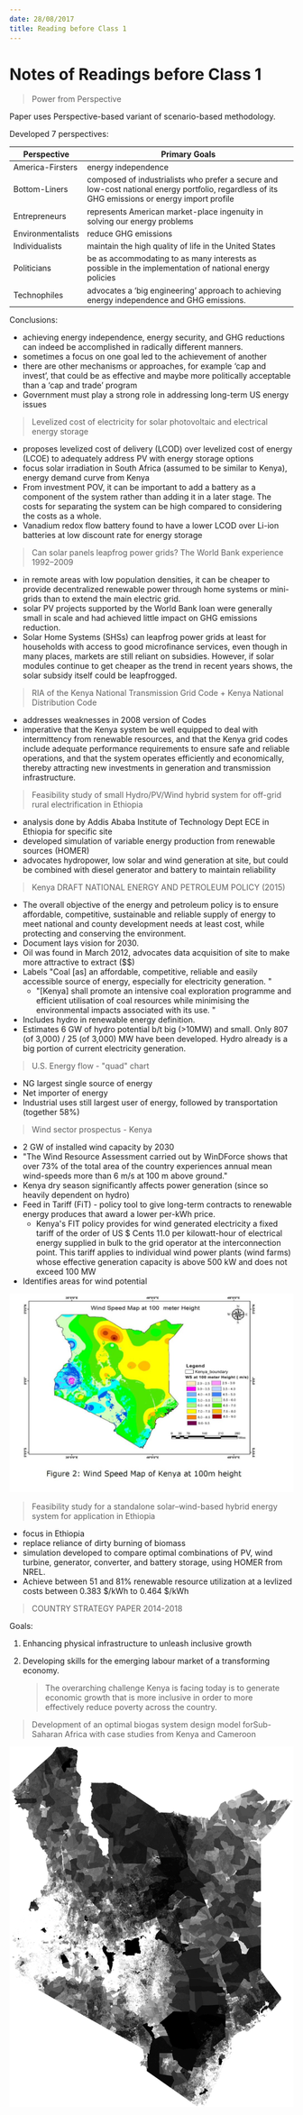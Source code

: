 ```yaml
---
date: 28/08/2017
title: Reading before Class 1
---
```


# Notes of Readings before Class 1 

> Power from Perspective

Paper uses Perspective-based variant of scenario-based methodology. 

Developed 7 perspectives:

| Perspective       | Primary Goals                            |
| ----------------- | ---------------------------------------- |
| America-Firsters  | energy independence                      |
| Bottom-Liners     | composed of industrialists who prefer a secure and low-cost national energy portfolio, regardless of its GHG emissions or energy import profile |
| Entrepreneurs     | represents American market-place ingenuity in solving our energy problems |
| Environmentalists | reduce GHG emissions                     |
| Individualists    | maintain the high quality of life in the United States |
| Politicians       | be as accommodating to as many interests as possible in the implementation of national energy policies |
| Technophiles      | advocates a ‘big engineering’ approach to achieving energy independence and GHG emissions. |

Conclusions:

- achieving energy independence, energy security, and GHG reductions can indeed be accomplished in radically different manners. 
- sometimes a focus on one goal led to the achievement of another
- there are other mechanisms or approaches, for example ‘cap and invest’, that could be as effective and maybe more politically acceptable than a ‘cap and trade’ program
- Government must play a strong role in addressing long-term US energy issues

> Levelized cost of electricity for solar photovoltaic and electrical energy storage

- proposes levelized cost of delivery (LCOD) over levelized cost of energy (LCOE) to adequately address PV with energy storage options
- focus solar irradiation in South Africa (assumed to be similar to Kenya), energy demand curve from Kenya
- From investment POV, it can be important to add a battery as a component of the system rather than adding it in a later stage. The costs for separating the system can be high compared to considering the costs as a whole.
- Vanadium redox flow battery found to have a lower LCOD over Li-ion batteries at low discount rate for energy storage

> Can solar panels leapfrog power grids? The World Bank experience 1992–2009

- in remote areas with low population densities, it can be cheaper to provide decentralized renewable power through home systems or mini-grids than to extend the main electric grid.
- solar PV projects supported by the World Bank loan were generally small in scale and had achieved little impact on GHG emissions reduction.
- Solar Home Systems (SHSs) can leapfrog power grids at least for households with access to good microfinance services, even though in many places, markets are still reliant on subsidies. However, if solar modules continue to get cheaper as the trend in recent years shows, the solar subsidy itself could be leapfrogged.

> RIA of the Kenya National Transmission Grid Code + Kenya National Distribution Code

- addresses weaknesses in 2008 version of Codes
- imperative that the Kenya system be well equipped to deal with intermittency from renewable resources, and that the Kenya grid codes include adequate performance requirements to ensure safe and reliable operations, and that the system operates efficiently and economically, thereby attracting new investments in generation and transmission infrastructure.

> Feasibility study of small Hydro/PV/Wind hybrid system for off-grid rural electrification in Ethiopia

- analysis done by Addis Ababa Institute of Technology Dept ECE in Ethiopia for specific site
- developed simulation of variable energy production from renewable sources (HOMER)
- advocates hydropower, low solar and wind generation at site, but could be combined with diesel generator and battery to maintain reliability

> Kenya DRAFT NATIONAL ENERGY AND PETROLEUM POLICY (2015)

- The  overall  objective  of  the  energy  and  petroleum  policy  is  to  ensure  affordable,  competitive,  sustainable  and  reliable  supply  of  energy  to  meet  national  and  county  development  needs  at  least cost, while protecting and conserving the environment.
- Document lays vision for 2030.
- Oil was found in March 2012, advocates data acquisition of site to make more attractive to extract ($$)
- Labels "Coal  [as]  an  affordable,  competitive,  reliable  and  easily  accessible  source  of  energy,  especially  for  electricity  generation. "
  - "[Kenya] shall  promote  an  intensive  coal  exploration  programme  and  efficient  utilisation  of  coal  resources  while  minimising  the  environmental  impacts  associated  with  its  use. "
- Includes hydro in renewable energy definition.
- Estimates 6 GW of hydro potential b/t big (>10MW) and small. Only 807 (of 3,000) / 25 (of 3,000) MW have been developed. Hydro already is a big portion of current electricity generation.

> U.S. Energy flow - "quad" chart

- NG largest single source of energy
- Net importer of energy
- Industrial uses still largest user of energy, followed by transportation (together 58%)

> Wind sector prospectus - Kenya

- 2 GW of installed wind capacity by 2030
- "The  Wind  Resource  Assessment  carried  out  by  WinDForce  shows  that  over 73% of the total area of the country experiences annual mean wind-speeds more than 6 m/s at 100 m above ground."
- Kenya dry season significantly affects power generation (since so heavily dependent on hydro)
- Feed in Tariff (FiT) - policy tool to give long-term contracts to renewable energy produces that award a lower per-kWh price.
  - Kenya's  FIT  policy  provides  for  wind generated  electricity  a  fixed  tariff  of  the  order  of  US  $  Cents  11.0  per kilowatt-hour of electrical energy supplied in bulk to the grid operator at the interconnection  point.  This  tariff  applies  to  individual  wind  power plants (wind farms) whose effective generation capacity is above 500 kW and does not exceed 100 MW
- Identifies areas for wind potential

![wind speed map of Kenya](class_1/kenya_wind_speed_map.jpg)

> Feasibility study for a standalone solar–wind-based hybrid energy system for application in Ethiopia

- focus in Ethiopia
- replace reliance of dirty burning of biomass
- simulation developed to compare optimal combinations of PV, wind turbine, generator, converter, and battery storage, using HOMER from NREL.
- Achieve between 51 and 81% renewable resource utilization at a levlized costs between 0.383 \$/kWh to 0.464 \$/kWh 

> COUNTRY STRATEGY PAPER 2014-2018

Goals:

1. Enhancing physical infrastructure to unleash inclusive growth

2. Developing skills for the emerging labour market of a transforming economy. 

   > The overarching challenge Kenya is facing today is to generate economic growth that is more inclusive in order to more effectively reduce poverty across the country. 





> Development of an optimal biogas system design model forSub-Saharan Africa with case studies from Kenya and Cameroon



![Population Density of Kenya 2015](class_1/KEN15adjv6-transparent-reduced.png)